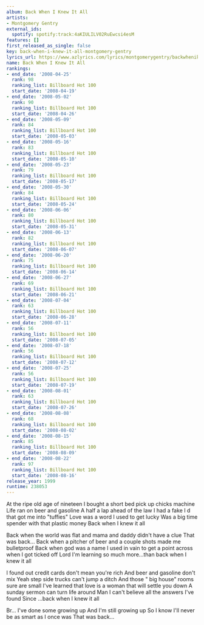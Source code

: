 ```yaml
---
album: Back When I Knew It All
artists:
- Montgomery Gentry
external_ids:
  spotify: spotify:track:4aKIULILV02RuEwcsi4esM
features: []
first_released_as_single: false
key: back-when-i-knew-it-all-montgomery-gentry
lyrics_url: https://www.azlyrics.com/lyrics/montgomerygentry/backwheniknewitall.html
name: Back When I Knew It All
rankings:
- end_date: '2008-04-25'
  rank: 98
  ranking_list: Billboard Hot 100
  start_date: '2008-04-19'
- end_date: '2008-05-02'
  rank: 90
  ranking_list: Billboard Hot 100
  start_date: '2008-04-26'
- end_date: '2008-05-09'
  rank: 84
  ranking_list: Billboard Hot 100
  start_date: '2008-05-03'
- end_date: '2008-05-16'
  rank: 83
  ranking_list: Billboard Hot 100
  start_date: '2008-05-10'
- end_date: '2008-05-23'
  rank: 79
  ranking_list: Billboard Hot 100
  start_date: '2008-05-17'
- end_date: '2008-05-30'
  rank: 84
  ranking_list: Billboard Hot 100
  start_date: '2008-05-24'
- end_date: '2008-06-06'
  rank: 80
  ranking_list: Billboard Hot 100
  start_date: '2008-05-31'
- end_date: '2008-06-13'
  rank: 82
  ranking_list: Billboard Hot 100
  start_date: '2008-06-07'
- end_date: '2008-06-20'
  rank: 75
  ranking_list: Billboard Hot 100
  start_date: '2008-06-14'
- end_date: '2008-06-27'
  rank: 69
  ranking_list: Billboard Hot 100
  start_date: '2008-06-21'
- end_date: '2008-07-04'
  rank: 63
  ranking_list: Billboard Hot 100
  start_date: '2008-06-28'
- end_date: '2008-07-11'
  rank: 56
  ranking_list: Billboard Hot 100
  start_date: '2008-07-05'
- end_date: '2008-07-18'
  rank: 56
  ranking_list: Billboard Hot 100
  start_date: '2008-07-12'
- end_date: '2008-07-25'
  rank: 56
  ranking_list: Billboard Hot 100
  start_date: '2008-07-19'
- end_date: '2008-08-01'
  rank: 63
  ranking_list: Billboard Hot 100
  start_date: '2008-07-26'
- end_date: '2008-08-08'
  rank: 68
  ranking_list: Billboard Hot 100
  start_date: '2008-08-02'
- end_date: '2008-08-15'
  rank: 85
  ranking_list: Billboard Hot 100
  start_date: '2008-08-09'
- end_date: '2008-08-22'
  rank: 97
  ranking_list: Billboard Hot 100
  start_date: '2008-08-16'
release_year: 1999
runtime: 238053
---
```

At the ripe old age of nineteen
I bought a short bed pick up chicks machine
Life ran on beer and gasoline
A half a lap ahead of the law
I had a fake I d that got me into "tuffies"
Love was a word I used to get lucky
Was a big time spender with that plastic money
Back when I knew it all


Back when the world was flat and mama and daddy didn't have a clue
That was back...
Back when a pitcher of beer and a couple shots made me bulletproof
Back when god was a name I used in vain to get a point across when
I got ticked off
Lord I'm learning so much more...than back when I knew it all

I found out credit cards don't mean you're rich
And beer and gasoline don't mix
Yeah step side trucks can't jump a ditch
And those " big house" rooms sure are small
I've learned that love is a woman that will settle you down
A sunday sermon can turn life around
Man I can't believe all the answers I've found
Since ...back when I knew it all



Br... I've done some growing up
And I'm still growing up
So I know I'll never be as smart as I once was
That was back...
